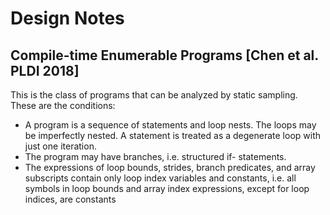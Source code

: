 # Design Notes
## Compile-time Enumerable Programs [Chen et al. PLDI 2018]

This is the class of programs that can be analyzed by static sampling.  These are the conditions:

+ A program is a sequence of statements and loop nests. The loops may be imperfectly nested. A statement is treated as a degenerate loop with just one iteration.
+ The program may have branches, i.e. structured if- statements.
+ The expressions of loop bounds, strides, branch predicates, and array subscripts contain only loop index variables and constants, i.e. all symbols in loop bounds and array index expressions, except for loop indices, are constants

